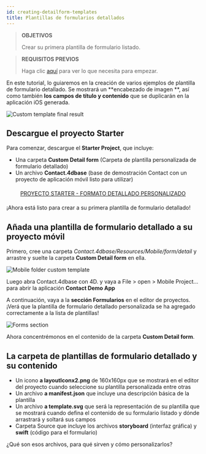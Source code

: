 ```yaml
---
id: creating-detailform-templates
title: Plantillas de formularios detallados
---
```


> **OBJETIVOS**
> 
> Crear su primera plantilla de formulario listado.


> **REQUISITOS PREVIOS**
> 
> Haga clic [aquí](prerequisites.html) para ver lo que necesita para empezar.


En este tutorial, lo guiaremos en la creación de varios ejemplos de plantilla de formulario detallado. Se mostrará un **encabezado de imagen **, así como también **los campos de título y contenido** que se duplicarán en la aplicación iOS generada.

![Custom template final result](assets/en/custom-detailform/custom-template-final-result.png)

## Descargue el proyecto Starter

Para comenzar, descargue el **Starter Project**, que incluye:

* Una carpeta **Custom Detail form** (Carpeta de plantilla personalizada de formulario detallado)
* Un archivo **Contact.4dbase** (base de demostración Contact con un proyecto de aplicación móvil listo para utilizar)

<div markdown="1" style="text-align: center; margin-top: 20px; margin-bottom: 20px">
<a class="button"
href="https://github.com/4d-for-ios/tutorial-CustomDetailForm/archive/d6e32c547604bd32f56528b02310d083a844ffcc.zip">PROYECTO STARTER - FORMATO DETALLADO PERSONALIZADO</a>
</div>

¡Ahora está listo para crear a su primera plantilla de formulario detallado!

## Añada una plantilla de formulario detallado a su proyecto móvil

Primero, cree una carpeta *Contact.4dbase/Resources/Mobile/form/detail* y arrastre y suelte la carpeta **Custom Detail form** en ella.

![Mobile folder custom template](assets/en/custom-detailform/mobile-folder-custom-template.png)

Luego abra Contact.4dbase con 4D. y vaya a File > open > Mobile Project... para abrir la aplicación **Contact Demo App**

A continuación, vaya a la **sección Formularios** en el editor de proyectos. ¡Verá que la plantilla de formulario detallado personalizada se ha agregado correctamente a la lista de plantillas!

![Forms section](assets/en/custom-detailform/custom-detailform-template.png)

Ahora concentrémonos en el contenido de la carpeta **Custom Detail form**.

## La carpeta de plantillas de formulario detallado y su contenido

* Un icono **a layoutIconx2.png** de 160x160px que se mostrará en el editor del proyecto cuando seleccione su plantilla personalizada entre otras
* Un archivo **a manifest.json** que incluye una descripción básica de la plantilla
* Un archivo **a template.svg** que será la representación de su plantilla que se mostrará cuando defina el contenido de su formulario listado y dónde arrastrará y soltará sus campos
* Carpeta Source que incluye los archivos **storyboard** (interfaz gráfica) y **swift** (código para el formulario)

¿Qué son esos archivos, para qué sirven y cómo personalizarlos?